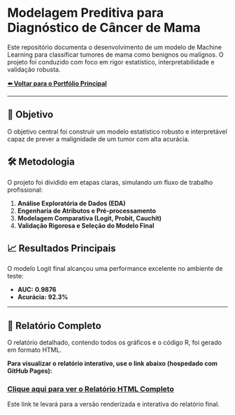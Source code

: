 # Modelagem Preditiva para Diagnóstico de Câncer de Mama

Este repositório documenta o desenvolvimento de um modelo de Machine Learning para classificar tumores de mama como benignos ou malignos. O projeto foi conduzido com foco em rigor estatístico, interpretabilidade e validação robusta.

**[⬅️ Voltar para o Portfólio Principal](../README.md)**

---

## 🎯 Objetivo
O objetivo central foi construir um modelo estatístico robusto e interpretável capaz de prever a malignidade de um tumor com alta acurácia.

## 🛠️ Metodologia
O projeto foi dividido em etapas claras, simulando um fluxo de trabalho profissional:
1.  **Análise Exploratória de Dados (EDA)**
2.  **Engenharia de Atributos e Pré-processamento**
3.  **Modelagem Comparativa (Logit, Probit, Cauchit)**
4.  **Validação Rigorosa e Seleção do Modelo Final**

## 📈 Resultados Principais
O modelo Logit final alcançou uma performance excelente no ambiente de teste:
- **AUC:** **0.9876**
- **Acurácia:** **92.3%**

---

## 📄 Relatório Completo

O relatório detalhado, contendo todos os gráficos e o código R, foi gerado em formato HTML.

**Para visualizar o relatório interativo, use o link abaixo (hospedado com GitHub Pages):**

### **[Clique aqui para ver o Relatório HTML Completo](https://aemilianus.github.io/projetos-e-estudos/Projeto_Cancer_MamaAnalise.html)**

Este link te levará para a versão renderizada e interativa do relatório final.
